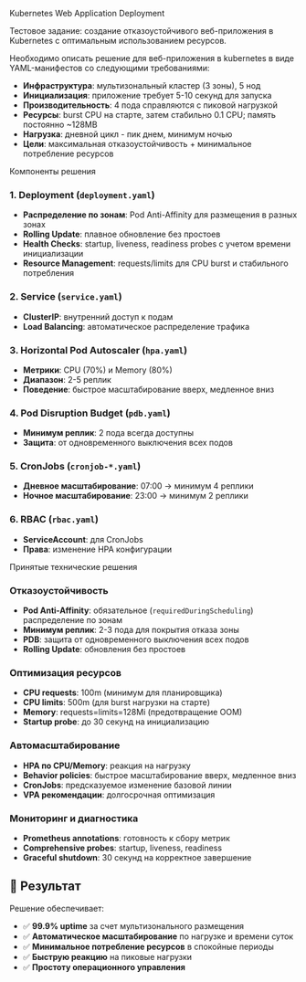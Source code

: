 Kubernetes Web Application Deployment

Тестовое задание: создание отказоустойчивого веб-приложения в Kubernetes с оптимальным использованием ресурсов.



Необходимо описать решение для веб-приложения в kubernetes в виде YAML-манифестов со следующими требованиями:

- **Инфраструктура**: мультизональный кластер (3 зоны), 5 нод
- **Инициализация**: приложение требует 5-10 секунд для запуска
- **Производительность**: 4 пода справляются с пиковой нагрузкой
- **Ресурсы**: burst CPU на старте, затем стабильно 0.1 CPU; память постоянно ~128MB
- **Нагрузка**: дневной цикл - пик днем, минимум ночью
- **Цели**: максимальная отказоустойчивость + минимальное потребление ресурсов

Компоненты решения

### 1. **Deployment** (`deployment.yaml`)
- **Распределение по зонам**: Pod Anti-Affinity для размещения в разных зонах
- **Rolling Update**: плавное обновление без простоев
- **Health Checks**: startup, liveness, readiness probes с учетом времени инициализации
- **Resource Management**: requests/limits для CPU burst и стабильного потребления

### 2. **Service** (`service.yaml`)
- **ClusterIP**: внутренний доступ к подам
- **Load Balancing**: автоматическое распределение трафика

### 3. **Horizontal Pod Autoscaler** (`hpa.yaml`)
- **Метрики**: CPU (70%) и Memory (80%)
- **Диапазон**: 2-5 реплик
- **Поведение**: быстрое масштабирование вверх, медленное вниз

### 4. **Pod Disruption Budget** (`pdb.yaml`)
- **Минимум реплик**: 2 пода всегда доступны
- **Защита**: от одновременного выключения всех подов


### 5. **CronJobs** (`cronjob-*.yaml`)
- **Дневное масштабирование**: 07:00 → минимум 4 реплики
- **Ночное масштабирование**: 23:00 → минимум 2 реплики

### 6. **RBAC** (`rbac.yaml`)
- **ServiceAccount**: для CronJobs
- **Права**: изменение HPA конфигурации

Принятые технические решения

### **Отказоустойчивость**
- **Pod Anti-Affinity**: обязательное (`requiredDuringScheduling`) распределение по зонам
- **Минимум реплик**: 2-3 пода для покрытия отказа зоны
- **PDB**: защита от одновременного выключения всех подов
- **Rolling Update**: обновления без простоев

### **Оптимизация ресурсов**
- **CPU requests**: 100m (минимум для планировщика)
- **CPU limits**: 500m (для burst нагрузки на старте)
- **Memory**: requests=limits=128Mi (предотвращение OOM)
- **Startup probe**: до 30 секунд на инициализацию

### **Автомасштабирование**
- **HPA по CPU/Memory**: реакция на нагрузку
- **Behavior policies**: быстрое масштабирование вверх, медленное вниз
- **CronJobs**: предсказуемое изменение базовой линии
- **VPA рекомендации**: долгосрочная оптимизация

### **Мониторинг и диагностика**
- **Prometheus annotations**: готовность к сбору метрик
- **Comprehensive probes**: startup, liveness, readiness
- **Graceful shutdown**: 30 секунд на корректное завершение

## 🎯 Результат

Решение обеспечивает:
- ✅ **99.9% uptime** за счет мультизонального размещения
- ✅ **Автоматическое масштабирование** по нагрузке и времени суток
- ✅ **Минимальное потребление ресурсов** в спокойные периоды
- ✅ **Быструю реакцию** на пиковые нагрузки
- ✅ **Простоту операционного управления**
